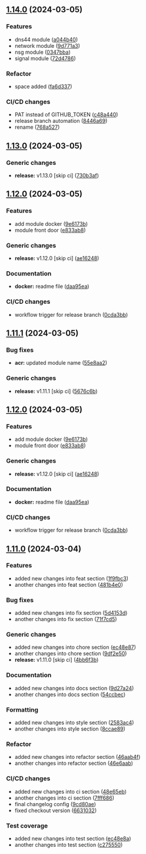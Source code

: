 ## [1.14.0](https://github.com/rgb000/github-cicd/compare/v1.13.0...v1.14.0) (2024-03-05)


### Features

* dns44 module ([a044b40](https://github.com/rgb000/github-cicd/commit/a044b40c6124c1355349a9d6b7bd3b34519d79b2))
* network module ([9d771a3](https://github.com/rgb000/github-cicd/commit/9d771a3048b399dde554398f5d1d023cba414fc1))
* nsg module ([0347bba](https://github.com/rgb000/github-cicd/commit/0347bba5ac2d7099a6046b93071bcc3cbd6819e6))
* signal module ([72d4786](https://github.com/rgb000/github-cicd/commit/72d47869231fdc1451830555b2a86bd80f6d8319))


### Refactor

* space added ([fa6d337](https://github.com/rgb000/github-cicd/commit/fa6d337722244c9749f17b396f71a2b5049f5ab3))


### CI/CD changes

* PAT instead of GITHUB_TOKEN ([c48a440](https://github.com/rgb000/github-cicd/commit/c48a440bd8871868b7bd3122d84ac4fa972a2c43))
* release branch automation ([8446a69](https://github.com/rgb000/github-cicd/commit/8446a69a4974e8a3bcdc5f09a7902939ec26dd1b))
* rename ([768a527](https://github.com/rgb000/github-cicd/commit/768a527ecaef12e7a79ee9ba224cb5b843a85d32))

## [1.13.0](https://github.com/rgb000/github-cicd/compare/v1.11.1...v1.13.0) (2024-03-05)


### Generic changes

* **release:** v1.13.0 [skip ci] ([730b3af](https://github.com/rgb000/github-cicd/commit/730b3afe330d0daa7d6357e9fa67381d608413c5))

## [1.12.0](https://github.com/rgb000/github-cicd/compare/v1.11.0...v1.12.0) (2024-03-05)


### Features

* add module docker ([9e6173b](https://github.com/rgb000/github-cicd/commit/9e6173b36220313d2910e31ce94ae9481d1e2495))
* module front door ([e833ab8](https://github.com/rgb000/github-cicd/commit/e833ab80e34e9618a5309000efb75d1bdf2a987b))


### Generic changes

* **release:** v1.12.0 [skip ci] ([ae16248](https://github.com/rgb000/github-cicd/commit/ae16248d26a068106d3eca825b00d0ebe7958b84))


### Documentation

* **docker:** readme file ([daa95ea](https://github.com/rgb000/github-cicd/commit/daa95ea70624061faa76a4959060d893fd50cceb))


### CI/CD changes

* workflow trigger for release branch ([0cda3bb](https://github.com/rgb000/github-cicd/commit/0cda3bb1f41dcd04cada53b72fdb705dd531b82c))

## [1.11.1](https://github.com/rgb000/github-cicd/compare/v1.12.0...v1.11.1) (2024-03-05)


### Bug fixes

* **acr:** updated module name ([55e8aa2](https://github.com/rgb000/github-cicd/commit/55e8aa2a7430b43ffbf9b38af29d1ff84b8f0664))


### Generic changes

* **release:** v1.11.1 [skip ci] ([5676c6b](https://github.com/rgb000/github-cicd/commit/5676c6b1487a0d7ec5f279588520fddc5ad6526c))

## [1.12.0](https://github.com/rgb000/github-cicd/compare/v1.11.0...v1.12.0) (2024-03-05)


### Features

* add module docker ([9e6173b](https://github.com/rgb000/github-cicd/commit/9e6173b36220313d2910e31ce94ae9481d1e2495))
* module front door ([e833ab8](https://github.com/rgb000/github-cicd/commit/e833ab80e34e9618a5309000efb75d1bdf2a987b))


### Generic changes

* **release:** v1.12.0 [skip ci] ([ae16248](https://github.com/rgb000/github-cicd/commit/ae16248d26a068106d3eca825b00d0ebe7958b84))


### Documentation

* **docker:** readme file ([daa95ea](https://github.com/rgb000/github-cicd/commit/daa95ea70624061faa76a4959060d893fd50cceb))


### CI/CD changes

* workflow trigger for release branch ([0cda3bb](https://github.com/rgb000/github-cicd/commit/0cda3bb1f41dcd04cada53b72fdb705dd531b82c))

## [1.11.0](https://github.com/rgb000/github-cicd/compare/v1.10.0...v1.11.0) (2024-03-04)


### Features

* added new changes into feat section ([1f9fbc3](https://github.com/rgb000/github-cicd/commit/1f9fbc3a6f295c313285024760e86acd386edce1))
* another changes into feat section ([481b4e0](https://github.com/rgb000/github-cicd/commit/481b4e037084e02def325da33e8f9db0bcd98a88))


### Bug fixes

* added new changes into fix section ([5d4153d](https://github.com/rgb000/github-cicd/commit/5d4153dda046ce61b7469fedf3678fef80246ace))
* another changes into fix section ([71f7cd5](https://github.com/rgb000/github-cicd/commit/71f7cd5bc808049912bd0b3a63c05fc9d3f5a35e))


### Generic changes

* added new changes into chore section ([ec48e87](https://github.com/rgb000/github-cicd/commit/ec48e8758b1b37b3f3d1cf2eb2301adecd8a2d5c))
* another changes into chore section ([9df2e50](https://github.com/rgb000/github-cicd/commit/9df2e506a2591a319ef30d6170ffdfdb7b19c4e9))
* **release:** v1.11.0 [skip ci] ([4bb6f3b](https://github.com/rgb000/github-cicd/commit/4bb6f3b7afef525e7eac1f406a07cbe80091a42d))


### Documentation

* added new changes into docs section ([9d27a24](https://github.com/rgb000/github-cicd/commit/9d27a24db2081ae396b1ea32d67c379147897eec))
* another changes into docs section ([54ccbec](https://github.com/rgb000/github-cicd/commit/54ccbec26819a0c0c6d6bc570b7bbe58080970f6))


### Formatting

* added new changes into style section ([2583ac4](https://github.com/rgb000/github-cicd/commit/2583ac401a220063f8c65fe64eb1414aa2704ab7))
* another changes into style section ([8ccae89](https://github.com/rgb000/github-cicd/commit/8ccae898c4f7cf121f2559e244ca040f038c1482))


### Refactor

* added new changes into refactor section ([46aab4f](https://github.com/rgb000/github-cicd/commit/46aab4f2e2f74bcf168bcd2e146e85370f6c6deb))
* another changes into refactor section ([46e6aab](https://github.com/rgb000/github-cicd/commit/46e6aab84c38c6447aecfbd3b1f9b1e91512b123))


### CI/CD changes

* added new changes into ci section ([48e65eb](https://github.com/rgb000/github-cicd/commit/48e65ebd4a197442f387157c250f7ee1ae8da1e3))
* another changes into ci section ([7fff686](https://github.com/rgb000/github-cicd/commit/7fff6862516c519e3ffd67c6ad738fc9bdb6f444))
* final changelog config ([9cd80ae](https://github.com/rgb000/github-cicd/commit/9cd80ae1511b73f2e10c73437b80a85e2dc74e11))
* fixed checkout version ([6631032](https://github.com/rgb000/github-cicd/commit/6631032010114099c5488ee2fb255fa496ebc648))


### Test coverage

* added new changes into test section ([ec48e8a](https://github.com/rgb000/github-cicd/commit/ec48e8ad04936d9557114b6f69a8bcd1e98cc8c6))
* another changes into test section ([c275550](https://github.com/rgb000/github-cicd/commit/c275550659cdb66f4b10de6afb96da209f250f5e))

